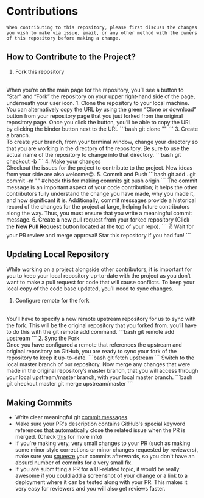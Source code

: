 # Contributions

```
When contributing to this repository, please first discuss the changes you wish to make via issue, email, or any other method with the owners of this repository before making a change.
```

## How to Contribute to the Project?

1. Fork this repository
<br>
When you’re on the main page for the repository, you’ll see a button to "Star" and “Fork” the repository on your upper right-hand side of the page, underneath your user icon.
1. Clone the repository to your local machine.
<br>
You can alternatively copy the URL by using the green “Clone or download” button from your repository page that you just forked from the original repository page. Once you click the button, you’ll be able to copy the URL by clicking the binder button next to the URL
    ```bash
    git clone "<repository link>"
    ```
3. Create a branch.
<br>
To create your branch, from your terminal window, change your directory so that you are working in the directory of the repository. Be sure to use the actual name of the repository to change into that directory.
    ```bash
    git checkout -b <branch-name>
    ```
4. Make your changes
<br>
Checkout the issues for the project to contribute to the project. New ideas from your side are also welcome😊.
5. Commit and Push
    ```bash
    git add .
    git commit -m "<commit description>" 
    #check this for making commits
    git push origin <branch name>
    ```
    The commit message is an important aspect of your code contribution; it helps the other contributors fully understand the change you have made, why you made it, and how significant it is. Additionally, commit messages provide a historical record of the changes for the project at large, helping future contributors along the way. Thus, you must ensure that you write a meaningful commit message.
6. Create a new pull request from your forked repository (Click the <b>New Pull Request</b> button located at the top of your repo).
    ```
    ✌️  Wait for your PR review and merge approval!
        Star this repository if you had fun!
    ```

## Updating Local Repository
While working on a project alongside other contributors, it is important for you to keep your local repository up-to-date with the project as you don’t want to make a pull request for code that will cause conflicts. To keep your local copy of the code base updated, you’ll need to sync changes.

1. Configure remote for the fork
<br>
You’ll have to specify a new remote upstream repository for us to sync with the fork. This will be the original repository that you forked from. you’ll have to do this with the git remote add command.
    ```bash
    git remote add upstream <original repo link>
    ```
2. Sync the Fork
<br>
Once you have configured a remote that references the upstream and original repository on GitHub, you are ready to sync your fork of the repository to keep it up-to-date.
    ```bash
    git fetch upstream
    ```
    Switch to the local master branch of our repository. 
    Now merge any changes that were made in the original repository’s master branch, that you will access through your local upstream/master branch, with your local master branch.
    ```bash
    git checkout master
    git merge upstream/master
    ```

## Making Commits
- Write clear meaningful git [commit messages](http://chris.beams.io/posts/git-commit/).
- Make sure your PR's description contains GitHub's special keyword references that automatically close the related issue when the PR is merged. (Check [this](https://github.com/blog/1506-closing-issues-via-pull-requests) for more info)
- If you're making very, very small changes to your PR (such as making some minor style corrections or minor changes requested by reviewers), make sure you [squeeze](https://davidwalsh.name/squash-commits-git) your commits afterwards, so you don't have an absurd number of commits for a very small fix.
- If you are submitting a PR for a UI-related topic, it would be really awesome if you could add a screenshot of your change or a link to a deployment where it can be tested along with your PR. This makes it very easy for reviewers and you will also get reviews faster.


